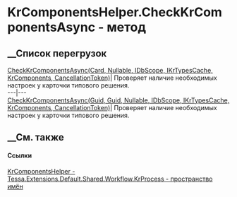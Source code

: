 # KrComponentsHelper.CheckKrComponentsAsync - метод
##  __Список перегрузок
[CheckKrComponentsAsync(Card, Nullable<Guid>, IDbScope, IKrTypesCache,
KrComponents,
CancellationToken)](M_Tessa_Extensions_Default_Shared_Workflow_KrProcess_KrComponentsHelper_CheckKrComponentsAsync_1.htm)|
Проверяет наличие необходимых настроек у карточки типового решения.  
---|---  
[CheckKrComponentsAsync(Guid, Guid, Nullable<Guid>, IDbScope, IKrTypesCache,
KrComponents,
CancellationToken)](M_Tessa_Extensions_Default_Shared_Workflow_KrProcess_KrComponentsHelper_CheckKrComponentsAsync.htm)|
Проверяет наличие необходимых настроек у карточки типового решения.  
## __См. также
#### Ссылки
[KrComponentsHelper -
](T_Tessa_Extensions_Default_Shared_Workflow_KrProcess_KrComponentsHelper.htm)
[Tessa.Extensions.Default.Shared.Workflow.KrProcess - пространство
имён](N_Tessa_Extensions_Default_Shared_Workflow_KrProcess.htm)
